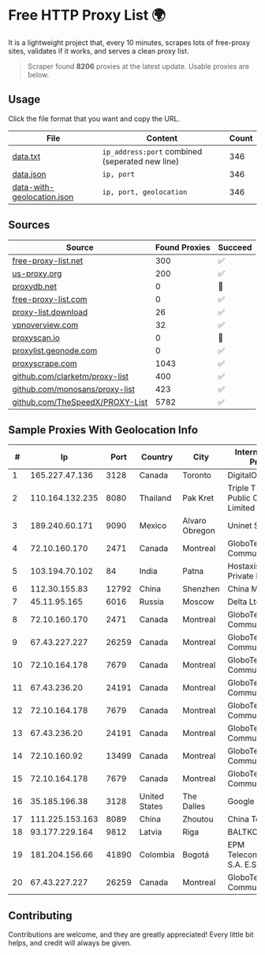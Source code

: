 
# Free HTTP Proxy List 🌍

It is a lightweight project that, every 10 minutes, scrapes lots of free-proxy sites, validates if it works, and serves a clean proxy list.


> Scraper found **8206** proxies at the latest update. Usable proxies are below.

## Usage

Click the file format that you want and copy the URL.


|File|Content|Count|
|----|-------|-----|
|[data.txt](https://raw.githubusercontent.com/themiralay/Proxy-List-World/master/data.txt)|`ip_address:port` combined (seperated new line)|346|
|[data.json](https://raw.githubusercontent.com/themiralay/Proxy-List-World/master/data.json)|`ip, port`|346|
|[data-with-geolocation.json](https://raw.githubusercontent.com/themiralay/Proxy-List-World/master/data-with-geolocation.json)|`ip, port, geolocation`|346|

## Sources

|Source|Found Proxies|Succeed|
|------|-------------|-------|
|[free-proxy-list.net](https://free-proxy-list.net)|300|✅|
|[us-proxy.org](https://www.us-proxy.org)|200|✅|
|[proxydb.net](http://proxydb.net)|0|🚫|
|[free-proxy-list.com](https://free-proxy-list.com/?page=&port=&type%5B%5D=http&type%5B%5D=https&up_time=0&search=Search)|0|✅|
|[proxy-list.download](https://www.proxy-list.download/HTTP)|26|✅|
|[vpnoverview.com](https://vpnoverview.com/privacy/anonymous-browsing/free-proxy-servers)|32|✅|
|[proxyscan.io](https://www.proxyscan.io)|0|🚫|
|[proxylist.geonode.com](https://proxylist.geonode.com/api/proxy-list?limit=300&page=1&sort_by=lastChecked&sort_type=desc&protocols=http,https)|0|✅|
|[proxyscrape.com](https://api.proxyscrape.com/v2/?request=displayproxies&protocol=http&timeout=10000&country=all&ssl=all&anonymity=all)|1043|✅|
|[github.com/clarketm/proxy-list](https://raw.githubusercontent.com/clarketm/proxy-list/master/proxy-list-raw.txt)|400|✅|
|[github.com/monosans/proxy-list](https://raw.githubusercontent.com/monosans/proxy-list/main/proxies/http.txt)|423|✅|
|[github.com/TheSpeedX/PROXY-List](https://raw.githubusercontent.com/TheSpeedX/PROXY-List/master/http.txt)|5782|✅|


## Sample Proxies With Geolocation Info

|#|Ip|Port|Country|City|Internet Service Provider|
|-|--|----|-------|----|-------------------------|
|1|165.227.47.136|3128|Canada|Toronto|DigitalOcean, LLC|
|2|110.164.132.235|8080|Thailand|Pak Kret|Triple T Broadband Public Company Limited|
|3|189.240.60.171|9090|Mexico|Alvaro Obregon|Uninet S.A. de C.V.|
|4|72.10.160.170|2471|Canada|Montreal|GloboTech Communications|
|5|103.194.70.102|84|India|Patna|Hostaxis Network Private Limited|
|6|112.30.155.83|12792|China|Shenzhen|China Mobile|
|7|45.11.95.165|6016|Russia|Moscow|Delta Ltd|
|8|72.10.160.170|2471|Canada|Montreal|GloboTech Communications|
|9|67.43.227.227|26259|Canada|Montreal|GloboTech Communications|
|10|72.10.164.178|7679|Canada|Montreal|GloboTech Communications|
|11|67.43.236.20|24191|Canada|Montreal|GloboTech Communications|
|12|72.10.164.178|7679|Canada|Montreal|GloboTech Communications|
|13|67.43.236.20|24191|Canada|Montreal|GloboTech Communications|
|14|72.10.160.92|13499|Canada|Montreal|GloboTech Communications|
|15|72.10.164.178|7679|Canada|Montreal|GloboTech Communications|
|16|35.185.196.38|3128|United States|The Dalles|Google LLC|
|17|111.225.153.163|8089|China|Zhoutou|China Telecom|
|18|93.177.229.164|9812|Latvia|Riga|BALTKOM Riga|
|19|181.204.156.66|41890|Colombia|Bogotá|EPM Telecomunicaciones S.A. E.S.P.|
|20|67.43.227.227|26259|Canada|Montreal|GloboTech Communications|



## Contributing

Contributions are welcome, and they are greatly appreciated! Every
little bit helps, and credit will always be given.

